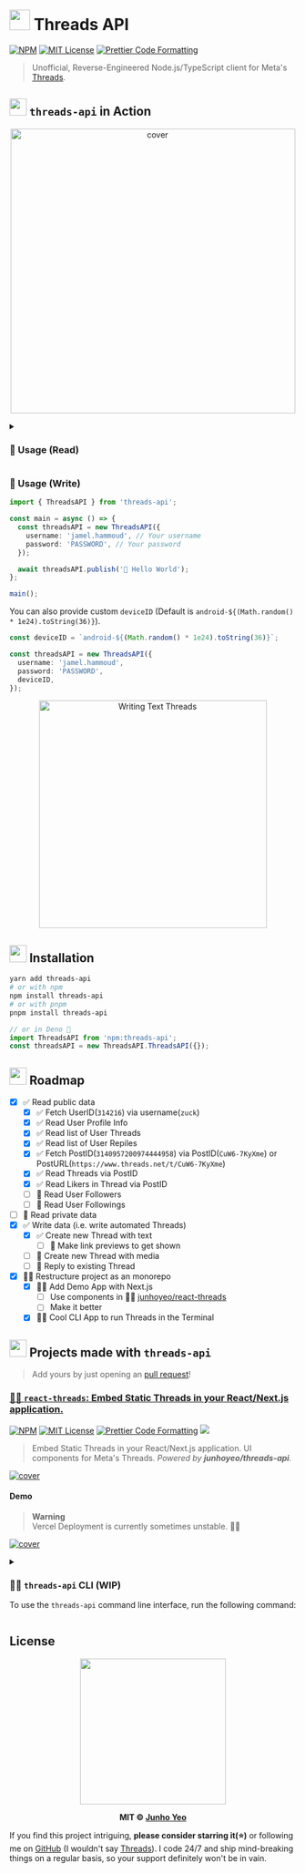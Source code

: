 # [<img src="./.github/logo.jpg" width="36" height="36" />](https://github.com/junhoyeo) Threads API

[![NPM](https://img.shields.io/npm/v/threads-api.svg?style=flat-square&labelColor=black)](https://www.npmjs.com/package/threads-api) [![MIT License](https://img.shields.io/badge/license-MIT-blue?style=flat-square&labelColor=black)](https://github.com/junhoyeo/threads-api/blob/main/LICENSE) [![Prettier Code Formatting](https://img.shields.io/badge/code_style-prettier-brightgreen.svg?style=flat-square&labelColor=black)](https://prettier.io)

> Unofficial, Reverse-Engineered Node.js/TypeScript client for Meta's [Threads](https://threads.net).

## [<img src="./.github/emojis/rocket.png" width="30" height="30" />](https://github.com/junhoyeo) `threads-api` in Action

<p align="center">
  <img src=".github/cover.jpg" alt="cover" width="500px" />
</p>

<details>
<summary><h3>🚀 Usage (Read)</h3></summary>

```ts
import { ThreadsAPI } from 'threads-api';

// or in Deno 🦖:
// import ThreadsAPI from "npm:threads-api";

const main = async () => {
  const threadsAPI = new ThreadsAPI();

  const username = '_junhoyeo';

  // 👤 Details for a specific user
  const userID = await threadsAPI.getUserIDfromUsername(username);
  if (!userID) {
    return;
  }
  const user = await threadsAPI.getUserProfile(username, userID);
  console.log(JSON.stringify(user));
  const posts = await threadsAPI.getUserProfileThreads(username, userID);
  console.log(JSON.stringify(posts));
  const replies = await threadsAPI.getUserProfileReplies(username, userID);
  console.log(JSON.stringify(replies));

  // 📖 Details for a specific thread
  const postID = await threadsAPI.getPostIDfromURL(
    'https://www.threads.net/t/CuX_UYABrr7/?igshid=MzRlODBiNWFlZA==',
  );
  // or use `threadsAPI.getPostIDfromThreadID('CuX_UYABrr7')`
  if (!postID) {
    return;
  }
  const post = await threadsAPI.getThreads(postID);
  console.log(JSON.stringify(post.containing_thread));
  console.log(JSON.stringify(post.reply_threads));

  const likers = await threadsAPI.getThreadLikers(postID);
  console.log(JSON.stringify(likers));
};
main();
```

<details>
  <summary>
  <h3>📑 Outputs</h3>
  </summary>

<details>
  <summary>📑 Output — <code>threadsAPI.getUserIDfromUsername</code></summary>

```text
5438123050
```

</details>

<details>
  <summary>📑 Output — <code>threadsAPI.getUserProfile</code></summary>

```json
{
  "is_private": false,
  "profile_pic_url": "https://scontent.cdninstagram.com/v/t51.2885-19/358202847_614947594069692_3487562382200036996_n.jpg?stp=dst-jpg_s150x150&_nc_ht=scontent.cdninstagram.com&_nc_cat=100&_nc_ohc=tpgN_Gl7Ss8AX_KPF0P&edm=APs17CUBAAAA&ccb=7-5&oh=00_AfAdlFpCfjPKz_GZvgLRQEm5POc65Aj1nl_TmSUZjTidFg&oe=64ABED68&_nc_sid=10d13b",
  "username": "_junhoyeo",
  "hd_profile_pic_versions": [
    {
      "height": 320,
      "url": "https://scontent.cdninstagram.com/v/t51.2885-19/358202847_614947594069692_3487562382200036996_n.jpg?stp=dst-jpg_s320x320&_nc_ht=scontent.cdninstagram.com&_nc_cat=100&_nc_ohc=tpgN_Gl7Ss8AX_KPF0P&edm=APs17CUBAAAA&ccb=7-5&oh=00_AfDQn4L2KTPaqJWwWWisoBQUG_KjT2ZCNaI9i37utmmFTQ&oe=64ABED68&_nc_sid=10d13b",
      "width": 320
    },
    {
      "height": 640,
      "url": "https://scontent.cdninstagram.com/v/t51.2885-19/358202847_614947594069692_3487562382200036996_n.jpg?stp=dst-jpg_s640x640&_nc_ht=scontent.cdninstagram.com&_nc_cat=100&_nc_ohc=tpgN_Gl7Ss8AX_KPF0P&edm=APs17CUBAAAA&ccb=7-5&oh=00_AfCP-zT9v9Sn4qunRW13slzgCTfIdoCSRoR9_Z6CyvAshw&oe=64ABED68&_nc_sid=10d13b",
      "width": 640
    }
  ],
  "is_verified": false,
  "biography": "🐰🏴‍☠️ generalist hacker, designer, dreamer",
  "biography_with_entities": null,
  "follower_count": 124,
  "profile_context_facepile_users": null,
  "bio_links": [{ "url": "https://junho.io/about" }],
  "pk": "5438123050",
  "full_name": "Junho Yeo 🫧",
  "id": null
}
```

</details>

<details>
  <summary>📑 Output — <code>threadsAPI.getUserProfileThreads</code></summary>

```json
[
  {
    "thread_items": [
      {
        "post": {
          "user": {
            "profile_pic_url": "https://scontent.cdninstagram.com/v/t51.2885-19/358202847_614947594069692_3487562382200036996_n.jpg?stp=dst-jpg_s150x150&_nc_ht=scontent.cdninstagram.com&_nc_cat=100&_nc_ohc=tpgN_Gl7Ss8AX-xbV4J&edm=APs17CUBAAAA&ccb=7-5&oh=00_AfBiGFAmE-Sowhutr5D_oPhVQ2xo-bE4BkMkn6sTKOKCgA&oe=64ABED68&_nc_sid=10d13b",
            "username": "_junhoyeo",
            "id": null,
            "is_verified": false,
            "pk": "5438123050"
          },
          "image_versions2": {
            "candidates": [
              {
                "height": 480,
                "url": "http://static.cdninstagram.com/rsrc.php/null.jpg",
                "width": 480,
                "__typename": "XDTImageCandidate"
              },
              {
                "height": 320,
                "url": "http://static.cdninstagram.com/rsrc.php/null.jpg",
                "width": 320,
                "__typename": "XDTImageCandidate"
              },
              {
                "height": 240,
                "url": "http://static.cdninstagram.com/rsrc.php/null.jpg",
                "width": 240,
                "__typename": "XDTImageCandidate"
              },
              {
                "height": 150,
                "url": "http://static.cdninstagram.com/rsrc.php/null.jpg",
                "width": 150,
                "__typename": "XDTImageCandidate"
              },
              {
                "height": 612,
                "url": "http://static.cdninstagram.com/rsrc.php/null.jpg",
                "width": 612,
                "__typename": "XDTImageCandidate"
              }
            ]
          },
          "original_width": 612,
          "original_height": 612,
          "video_versions": [],
          "carousel_media": null,
          "carousel_media_count": null,
          "pk": "3140761422133509618",
          "has_audio": null,
          "text_post_app_info": {
            "link_preview_attachment": null,
            "share_info": {
              "quoted_post": null,
              "reposted_post": {
                "pk": "3140641520020994048",
                "user": {
                  "profile_pic_url": "https://scontent.cdninstagram.com/v/t51.2885-19/357840283_601898142066410_8236921479226938783_n.jpg?stp=dst-jpg_s150x150&_nc_ht=scontent.cdninstagram.com&_nc_cat=102&_nc_ohc=QMqnnEoXdxsAX_sWsoP&edm=APs17CUBAAAA&ccb=7-5&oh=00_AfAgubnBVBX57Wxc7n6Og-0GGksxFgn2O5Gv2aABIbwXoQ&oe=64AC793A&_nc_sid=10d13b",
                  "username": "michaelshillingburg",
                  "id": null,
                  "is_verified": false,
                  "pk": "12117536"
                },
                "image_versions2": { "candidates": [] },
                "original_width": 612,
                "original_height": 612,
                "video_versions": [],
                "carousel_media": null,
                "carousel_media_count": null,
                "has_audio": null,
                "text_post_app_info": {
                  "link_preview_attachment": null,
                  "share_info": { "quoted_post": null },
                  "reply_to_author": null,
                  "is_post_unavailable": false
                },
                "caption": {
                  "text": "I'm sorry why are all the interaction buttons so close together do I look like I have needles for fingers"
                },
                "like_count": 9,
                "taken_at": 1688613666,
                "code": "CuVzNKXsbgA",
                "id": "3140641520020994048_12117536"
              }
            },
            "reply_to_author": null,
            "is_post_unavailable": false
          },
          "caption": null,
          "taken_at": 1688627959,
          "like_count": 0,
          "code": "CuWOd96hL3y",
          "media_overlay_info": null,
          "id": "3140761422133509618_5438123050"
        },
        "line_type": "line",
        "view_replies_cta_string": "1 reply",
        "reply_facepile_users": [
          {
            "__typename": "XDTUserDict",
            "id": null,
            "profile_pic_url": "https://scontent.cdninstagram.com/v/t51.2885-19/357897142_1484591815626242_8599120059151338067_n.jpg?stp=dst-jpg_s150x150&_nc_ht=scontent.cdninstagram.com&_nc_cat=102&_nc_ohc=RA3w5L-0xqAAX-LHueV&edm=APs17CUBAAAA&ccb=7-5&oh=00_AfAN3_4MWAvUCV43q86z5E-BkyMY5jwKwm1xV59gUo6CcA&oe=64AC7635&_nc_sid=10d13b"
          }
        ],
        "should_show_replies_cta": true,
        "__typename": "XDTThreadItem"
      }
    ],
    "id": "3140761422133509618"
  },
  {
    "thread_items": [
      {
        "post": {
          "user": {
            "profile_pic_url": "https://scontent.cdninstagram.com/v/t51.2885-19/358202847_614947594069692_3487562382200036996_n.jpg?stp=dst-jpg_s150x150&_nc_ht=scontent.cdninstagram.com&_nc_cat=100&_nc_ohc=tpgN_Gl7Ss8AX-xbV4J&edm=APs17CUBAAAA&ccb=7-5&oh=00_AfBiGFAmE-Sowhutr5D_oPhVQ2xo-bE4BkMkn6sTKOKCgA&oe=64ABED68&_nc_sid=10d13b",
            "username": "_junhoyeo",
            "id": null,
            "is_verified": false,
            "pk": "5438123050"
          },
          "image_versions2": {
            "candidates": [
              {
                "height": 480,
                "url": "http://static.cdninstagram.com/rsrc.php/null.jpg",
                "width": 480,
                "__typename": "XDTImageCandidate"
              },
              {
                "height": 320,
                "url": "http://static.cdninstagram.com/rsrc.php/null.jpg",
                "width": 320,
                "__typename": "XDTImageCandidate"
              },
              {
                "height": 240,
                "url": "http://static.cdninstagram.com/rsrc.php/null.jpg",
                "width": 240,
                "__typename": "XDTImageCandidate"
              },
              {
                "height": 150,
                "url": "http://static.cdninstagram.com/rsrc.php/null.jpg",
                "width": 150,
                "__typename": "XDTImageCandidate"
              },
              {
                "height": 612,
                "url": "http://static.cdninstagram.com/rsrc.php/null.jpg",
                "width": 612,
                "__typename": "XDTImageCandidate"
              }
            ]
          },
          "original_width": 612,
          "original_height": 612,
          "video_versions": [],
          "carousel_media": null,
          "carousel_media_count": null,
          "pk": "3140573486419221952",
          "has_audio": null,
          "text_post_app_info": {
            "link_preview_attachment": null,
            "share_info": {
              "quoted_post": null,
              "reposted_post": {
                "pk": "3140570843146170251",
                "user": {
                  "profile_pic_url": "https://scontent.cdninstagram.com/v/t51.2885-19/358110565_1464606827702362_5765656138118155279_n.jpg?stp=dst-jpg_s150x150&_nc_ht=scontent.cdninstagram.com&_nc_cat=110&_nc_ohc=7nM_57lclegAX_39zlm&edm=APs17CUBAAAA&ccb=7-5&oh=00_AfCmQl2U8oEDfU_qAi4gk7oN7FZn2Sn0sJldyrglQqQRdA&oe=64AB8477&_nc_sid=10d13b",
                  "username": "ruido.98",
                  "id": null,
                  "is_verified": false,
                  "pk": "11391473334"
                },
                "image_versions2": {
                  "candidates": [
                    {
                      "height": 616,
                      "url": "https://scontent.cdninstagram.com/v/t51.2885-15/357877120_126579060472932_1459391482917729292_n.jpg?stp=dst-jpg_e15&_nc_ht=scontent.cdninstagram.com&_nc_cat=100&_nc_ohc=vrfJ3RfiLKQAX9ythpj&edm=APs17CUBAAAA&ccb=7-5&oh=00_AfDGQd4r1MCSwMTUbb8n_TodpeDvel6Py-mOOurxizLDdA&oe=64A806D7&_nc_sid=10d13b",
                      "width": 640,
                      "__typename": "XDTImageCandidate"
                    },
                    {
                      "height": 462,
                      "url": "https://scontent.cdninstagram.com/v/t51.2885-15/357877120_126579060472932_1459391482917729292_n.jpg?stp=dst-jpg_e15_s480x480&_nc_ht=scontent.cdninstagram.com&_nc_cat=100&_nc_ohc=vrfJ3RfiLKQAX9ythpj&edm=APs17CUBAAAA&ccb=7-5&oh=00_AfBDyrvb6a4yKFFIq4PeWEFxUdnGSgnV98K-LUqsCv79KA&oe=64A806D7&_nc_sid=10d13b",
                      "width": 480,
                      "__typename": "XDTImageCandidate"
                    },
                    {
                      "height": 308,
                      "url": "https://scontent.cdninstagram.com/v/t51.2885-15/357877120_126579060472932_1459391482917729292_n.jpg?stp=dst-jpg_e15_s320x320&_nc_ht=scontent.cdninstagram.com&_nc_cat=100&_nc_ohc=vrfJ3RfiLKQAX9ythpj&edm=APs17CUBAAAA&ccb=7-5&oh=00_AfCSHpxdQDQqOcvh9BIBsB6BOo-P7PpkW6rBevVbb5G2VA&oe=64A806D7&_nc_sid=10d13b",
                      "width": 320,
                      "__typename": "XDTImageCandidate"
                    },
                    {
                      "height": 231,
                      "url": "https://scontent.cdninstagram.com/v/t51.2885-15/357877120_126579060472932_1459391482917729292_n.jpg?stp=dst-jpg_e15_s240x240&_nc_ht=scontent.cdninstagram.com&_nc_cat=100&_nc_ohc=vrfJ3RfiLKQAX9ythpj&edm=APs17CUBAAAA&ccb=7-5&oh=00_AfCfE7CpaYqBFSN7SDq6J76Q5viPdZqwvsO_MCrCMEFCyg&oe=64A806D7&_nc_sid=10d13b",
                      "width": 240,
                      "__typename": "XDTImageCandidate"
                    },
                    {
                      "height": 144,
                      "url": "https://scontent.cdninstagram.com/v/t51.2885-15/357877120_126579060472932_1459391482917729292_n.jpg?stp=dst-jpg_e15_s150x150&_nc_ht=scontent.cdninstagram.com&_nc_cat=100&_nc_ohc=vrfJ3RfiLKQAX9ythpj&edm=APs17CUBAAAA&ccb=7-5&oh=00_AfB3VaYLhjnd2d8--9jABYcwioHsoskYFkac6NqQJZUpeQ&oe=64A806D7&_nc_sid=10d13b",
                      "width": 150,
                      "__typename": "XDTImageCandidate"
                    },
                    {
                      "height": 480,
                      "url": "https://scontent.cdninstagram.com/v/t51.2885-15/357877120_126579060472932_1459391482917729292_n.jpg?stp=c12.0.616.616a_dst-jpg_e15_s480x480&_nc_ht=scontent.cdninstagram.com&_nc_cat=100&_nc_ohc=vrfJ3RfiLKQAX9ythpj&edm=APs17CUBAAAA&ccb=7-5&oh=00_AfDpd3zNq2lzTbJNwhW4xalFOmEg7mE15U3_a956SKzw1w&oe=64A806D7&_nc_sid=10d13b",
                      "width": 480,
                      "__typename": "XDTImageCandidate"
                    },
                    {
                      "height": 320,
                      "url": "https://scontent.cdninstagram.com/v/t51.2885-15/357877120_126579060472932_1459391482917729292_n.jpg?stp=c12.0.616.616a_dst-jpg_e15_s320x320&_nc_ht=scontent.cdninstagram.com&_nc_cat=100&_nc_ohc=vrfJ3RfiLKQAX9ythpj&edm=APs17CUBAAAA&ccb=7-5&oh=00_AfDWJkgF5RGW2rQMmUCMEntsJS0gtTLKvrvyMgzsATOoJw&oe=64A806D7&_nc_sid=10d13b",
                      "width": 320,
                      "__typename": "XDTImageCandidate"
                    },
                    {
                      "height": 240,
                      "url": "https://scontent.cdninstagram.com/v/t51.2885-15/357877120_126579060472932_1459391482917729292_n.jpg?stp=c12.0.616.616a_dst-jpg_e15_s240x240&_nc_ht=scontent.cdninstagram.com&_nc_cat=100&_nc_ohc=vrfJ3RfiLKQAX9ythpj&edm=APs17CUBAAAA&ccb=7-5&oh=00_AfA61eQQX0JMNV5_Kojyhh5QyohvHABv2Gx7xQfOx8kcMg&oe=64A806D7&_nc_sid=10d13b",
                      "width": 240,
                      "__typename": "XDTImageCandidate"
                    },
                    {
                      "height": 150,
                      "url": "https://scontent.cdninstagram.com/v/t51.2885-15/357877120_126579060472932_1459391482917729292_n.jpg?stp=c12.0.616.616a_dst-jpg_e15_s150x150&_nc_ht=scontent.cdninstagram.com&_nc_cat=100&_nc_ohc=vrfJ3RfiLKQAX9ythpj&edm=APs17CUBAAAA&ccb=7-5&oh=00_AfD4UxiymM4Iw5E6Sc6bsXSH2S-lap_BRxJ0KDV3M4Z8Rw&oe=64A806D7&_nc_sid=10d13b",
                      "width": 150,
                      "__typename": "XDTImageCandidate"
                    }
                  ]
                },
                "original_width": 640,
                "original_height": 616,
                "video_versions": [
                  {
                    "type": 101,
                    "url": "https://scontent.cdninstagram.com/v/t50.2886-16/358387842_266467495971409_8715164333553902633_n.mp4?_nc_ht=scontent.cdninstagram.com&_nc_cat=101&_nc_ohc=_kxmxhph1pEAX8pe5ki&edm=APs17CUBAAAA&ccb=7-5&oh=00_AfCiOSh3s_6LMrErbPA-vRZeSB3rkmHfQXF8zWe10xhLIA&oe=64A7FACB&_nc_sid=10d13b",
                    "__typename": "XDTVideoVersion"
                  },
                  {
                    "type": 103,
                    "url": "https://scontent.cdninstagram.com/v/t50.2886-16/358387842_266467495971409_8715164333553902633_n.mp4?_nc_ht=scontent.cdninstagram.com&_nc_cat=101&_nc_ohc=_kxmxhph1pEAX8pe5ki&edm=APs17CUBAAAA&ccb=7-5&oh=00_AfCiOSh3s_6LMrErbPA-vRZeSB3rkmHfQXF8zWe10xhLIA&oe=64A7FACB&_nc_sid=10d13b",
                    "__typename": "XDTVideoVersion"
                  },
                  {
                    "type": 102,
                    "url": "https://scontent.cdninstagram.com/v/t50.2886-16/358387842_266467495971409_8715164333553902633_n.mp4?_nc_ht=scontent.cdninstagram.com&_nc_cat=101&_nc_ohc=_kxmxhph1pEAX8pe5ki&edm=APs17CUBAAAA&ccb=7-5&oh=00_AfCiOSh3s_6LMrErbPA-vRZeSB3rkmHfQXF8zWe10xhLIA&oe=64A7FACB&_nc_sid=10d13b",
                    "__typename": "XDTVideoVersion"
                  }
                ],
                "carousel_media": null,
                "carousel_media_count": null,
                "has_audio": true,
                "text_post_app_info": {
                  "link_preview_attachment": null,
                  "share_info": { "quoted_post": null },
                  "reply_to_author": null,
                  "is_post_unavailable": false
                },
                "caption": { "text": "loading animation is so good" },
                "like_count": 181,
                "taken_at": 1688605248,
                "code": "CuVjIrZrS-L",
                "id": "3140570843146170251_11391473334"
              }
            },
            "reply_to_author": null,
            "is_post_unavailable": false
          },
          "caption": null,
          "taken_at": 1688605555,
          "like_count": 0,
          "code": "CuVjvJJBx3A",
          "media_overlay_info": null,
          "id": "3140573486419221952_5438123050"
        },
        "line_type": "line",
        "view_replies_cta_string": "9 replies",
        "reply_facepile_users": [
          {
            "__typename": "XDTUserDict",
            "id": null,
            "profile_pic_url": "https://scontent.cdninstagram.com/v/t51.2885-19/357825063_1268453057088075_5855869692915646330_n.jpg?stp=dst-jpg_s150x150&_nc_ht=scontent.cdninstagram.com&_nc_cat=103&_nc_ohc=DV6_6YlrvuIAX8exWdZ&edm=APs17CUBAAAA&ccb=7-5&oh=00_AfBtpV4qYinVjVTPiFnDCzHEbyvn5kolK0qD1XxHASquQg&oe=64AB53D9&_nc_sid=10d13b"
          },
          {
            "__typename": "XDTUserDict",
            "id": null,
            "profile_pic_url": "https://scontent.cdninstagram.com/v/t51.2885-19/358000024_6335610049887857_4656093213491359876_n.jpg?stp=dst-jpg_s150x150&_nc_ht=scontent.cdninstagram.com&_nc_cat=105&_nc_ohc=8D_To92SNLYAX_cpE-8&edm=APs17CUBAAAA&ccb=7-5&oh=00_AfDgDLhSMmYkBuac1D4nKnfr6oe2IN9w6GhnxXJTC9B5RQ&oe=64ABCFAF&_nc_sid=10d13b"
          },
          {
            "__typename": "XDTUserDict",
            "id": null,
            "profile_pic_url": "https://scontent.cdninstagram.com/v/t51.2885-19/358062917_1006284143836105_5216368917785207505_n.jpg?stp=dst-jpg_s150x150&_nc_ht=scontent.cdninstagram.com&_nc_cat=101&_nc_ohc=MnqgCbU5FJUAX9WVTLG&edm=APs17CUBAAAA&ccb=7-5&oh=00_AfC971EDNjs7q0da-MjJMMURvu7ubjwqaT7XlduwNpB24Q&oe=64AB7A8B&_nc_sid=10d13b"
          }
        ],
        "should_show_replies_cta": true,
        "__typename": "XDTThreadItem"
      }
    ],
    "id": "3140573486419221952"
  },
  {
    "thread_items": [
      {
        "post": {
          "user": {
            "profile_pic_url": "https://scontent.cdninstagram.com/v/t51.2885-19/358202847_614947594069692_3487562382200036996_n.jpg?stp=dst-jpg_s150x150&_nc_ht=scontent.cdninstagram.com&_nc_cat=100&_nc_ohc=tpgN_Gl7Ss8AX-xbV4J&edm=APs17CUBAAAA&ccb=7-5&oh=00_AfBiGFAmE-Sowhutr5D_oPhVQ2xo-bE4BkMkn6sTKOKCgA&oe=64ABED68&_nc_sid=10d13b",
            "username": "_junhoyeo",
            "id": null,
            "is_verified": false,
            "pk": "5438123050"
          },
          "image_versions2": { "candidates": [] },
          "original_width": 612,
          "original_height": 612,
          "video_versions": [],
          "carousel_media": null,
          "carousel_media_count": null,
          "pk": "3140573360413755314",
          "has_audio": null,
          "text_post_app_info": {
            "link_preview_attachment": null,
            "share_info": { "quoted_post": null, "reposted_post": null },
            "reply_to_author": null,
            "is_post_unavailable": false
          },
          "caption": { "text": "댓글달다가 자꾸 조아요 누르게 댐;" },
          "taken_at": 1688605540,
          "like_count": 9,
          "code": "CuVjtTyhEey",
          "media_overlay_info": null,
          "id": "3140573360413755314_5438123050"
        },
        "line_type": "line",
        "view_replies_cta_string": "4 replies",
        "reply_facepile_users": [
          {
            "__typename": "XDTUserDict",
            "id": null,
            "profile_pic_url": "https://scontent.cdninstagram.com/v/t51.2885-19/358193361_265325182774836_7030905286266807347_n.jpg?stp=dst-jpg_s150x150&_nc_ht=scontent.cdninstagram.com&_nc_cat=100&_nc_ohc=AyT5dvEtMYEAX8QnPlh&edm=APs17CUBAAAA&ccb=7-5&oh=00_AfA77sX5R0O4uKcLNSH9hD8wf4hKdxImIChuP7_BYAbJew&oe=64AC4397&_nc_sid=10d13b"
          },
          {
            "__typename": "XDTUserDict",
            "id": null,
            "profile_pic_url": "https://scontent.cdninstagram.com/v/t51.2885-19/357813133_2463706223791861_7631880548305895633_n.jpg?stp=dst-jpg_s150x150&_nc_ht=scontent.cdninstagram.com&_nc_cat=101&_nc_ohc=-Dhoeq61aIMAX8AqhMN&edm=APs17CUBAAAA&ccb=7-5&oh=00_AfA62eWC36zyyzo-5bKdDBVnl8V35YxBrqotMap8sSJwxw&oe=64AB8EE4&_nc_sid=10d13b"
          },
          {
            "__typename": "XDTUserDict",
            "id": null,
            "profile_pic_url": "https://scontent.cdninstagram.com/v/t51.2885-19/358161614_176128428624396_5409241973976278275_n.jpg?stp=dst-jpg_s150x150&_nc_ht=scontent.cdninstagram.com&_nc_cat=100&_nc_ohc=8PTU16j-_9cAX-dG0Fd&edm=APs17CUBAAAA&ccb=7-5&oh=00_AfDtCpSG5xvZas_QNd5dzSsfU1HPRz1Ojlu0IAujAdqrZw&oe=64AB696A&_nc_sid=10d13b"
          }
        ],
        "should_show_replies_cta": true,
        "__typename": "XDTThreadItem"
      }
    ],
    "id": "3140573360413755314"
  },
  {
    "thread_items": [
      {
        "post": {
          "user": {
            "profile_pic_url": "https://scontent.cdninstagram.com/v/t51.2885-19/358202847_614947594069692_3487562382200036996_n.jpg?stp=dst-jpg_s150x150&_nc_ht=scontent.cdninstagram.com&_nc_cat=100&_nc_ohc=tpgN_Gl7Ss8AX-xbV4J&edm=APs17CUBAAAA&ccb=7-5&oh=00_AfBiGFAmE-Sowhutr5D_oPhVQ2xo-bE4BkMkn6sTKOKCgA&oe=64ABED68&_nc_sid=10d13b",
            "username": "_junhoyeo",
            "id": null,
            "is_verified": false,
            "pk": "5438123050"
          },
          "image_versions2": { "candidates": [] },
          "original_width": 612,
          "original_height": 612,
          "video_versions": [],
          "carousel_media": null,
          "carousel_media_count": null,
          "pk": "3140570097706735401",
          "has_audio": null,
          "text_post_app_info": {
            "link_preview_attachment": null,
            "share_info": { "quoted_post": null, "reposted_post": null },
            "reply_to_author": null,
            "is_post_unavailable": false
          },
          "caption": { "text": "Really like those cute profile bubbles 💯" },
          "taken_at": 1688605151,
          "like_count": 4,
          "code": "CuVi91KBhcp",
          "media_overlay_info": null,
          "id": "3140570097706735401_5438123050"
        },
        "line_type": "none",
        "view_replies_cta_string": null,
        "reply_facepile_users": [],
        "should_show_replies_cta": false,
        "__typename": "XDTThreadItem"
      }
    ],
    "id": "3140570097706735401"
  },
  {
    "thread_items": [
      {
        "post": {
          "user": {
            "profile_pic_url": "https://scontent.cdninstagram.com/v/t51.2885-19/358202847_614947594069692_3487562382200036996_n.jpg?stp=dst-jpg_s150x150&_nc_ht=scontent.cdninstagram.com&_nc_cat=100&_nc_ohc=tpgN_Gl7Ss8AX-xbV4J&edm=APs17CUBAAAA&ccb=7-5&oh=00_AfBiGFAmE-Sowhutr5D_oPhVQ2xo-bE4BkMkn6sTKOKCgA&oe=64ABED68&_nc_sid=10d13b",
            "username": "_junhoyeo",
            "id": null,
            "is_verified": false,
            "pk": "5438123050"
          },
          "image_versions2": { "candidates": [] },
          "original_width": 612,
          "original_height": 612,
          "video_versions": [],
          "carousel_media": null,
          "carousel_media_count": null,
          "pk": "3140565796708146241",
          "has_audio": null,
          "text_post_app_info": {
            "link_preview_attachment": null,
            "share_info": { "quoted_post": null, "reposted_post": null },
            "reply_to_author": null,
            "is_post_unavailable": false
          },
          "caption": { "text": "gm threads 👻" },
          "taken_at": 1688604639,
          "like_count": 7,
          "code": "CuVh_Pih9xB",
          "media_overlay_info": null,
          "id": "3140565796708146241_5438123050"
        },
        "line_type": "none",
        "view_replies_cta_string": null,
        "reply_facepile_users": [],
        "should_show_replies_cta": false,
        "__typename": "XDTThreadItem"
      }
    ],
    "id": "3140565796708146241"
  }
]
```

</details>

<details>
  <summary>📑 Output — <code>threadsAPI.getUserProfileReplies</code></summary>

Same as the output of `threadsAPI.getUserProfileThreads` but `thread_items.length` is `2`, with the latter as the reply. 😉

</details>

</details>

</details>

### 🚀 Usage (Write)

```ts
import { ThreadsAPI } from 'threads-api';

const main = async () => {
  const threadsAPI = new ThreadsAPI({
    username: 'jamel.hammoud', // Your username
    password: 'PASSWORD', // Your password
  });

  await threadsAPI.publish('🤖 Hello World');
};

main();
```

You can also provide custom `deviceID` (Default is `android-${(Math.random() * 1e24).toString(36)}`).

```ts
const deviceID = `android-${(Math.random() * 1e24).toString(36)}`;

const threadsAPI = new ThreadsAPI({
  username: 'jamel.hammoud',
  password: 'PASSWORD',
  deviceID,
});
```

<p align="center">
  <a href="https://www.threads.net/t/CucsGvZBs9q">
    <img src=".github/text-threads.jpg" alt="Writing Text Threads" width="400px" />
  </a>
</p>

## [<img src="./.github/emojis/package.png" width="30" height="30" />](https://github.com/junhoyeo) Installation

```bash
yarn add threads-api
# or with npm
npm install threads-api
# or with pnpm
pnpm install threads-api
```

```typescript
// or in Deno 🦖
import ThreadsAPI from 'npm:threads-api';
const threadsAPI = new ThreadsAPI.ThreadsAPI({});
```

## [<img src="./.github/emojis/pushpin.png" width="30" height="30" />](https://github.com/junhoyeo) Roadmap

- [x] ✅ Read public data
  - [x] ✅ Fetch UserID(`314216`) via username(`zuck`)
  - [x] ✅ Read User Profile Info
  - [x] ✅ Read list of User Threads
  - [x] ✅ Read list of User Repiles
  - [x] ✅ Fetch PostID(`3140957200974444958`) via PostID(`CuW6-7KyXme`) or PostURL(`https://www.threads.net/t/CuW6-7KyXme`)
  - [x] ✅ Read Threads via PostID
  - [x] ✅ Read Likers in Thread via PostID
  - [ ] 🚧 Read User Followers
  - [ ] 🚧 Read User Followings
- [ ] 🚧 Read private data
- [x] ✅ Write data (i.e. write automated Threads)
  - [x] ✅ Create new Thread with text
    - [ ] 🚧 Make link previews to get shown
  - [ ] 🚧 Create new Thread with media
  - [ ] 🚧 Reply to existing Thread
- [x] 🏴‍☠️ Restructure project as an monorepo
  - [x] 🏴‍☠ Add Demo App with Next.js
    - [ ] Use components in 🏴‍☠️ [junhoyeo/react-threads](https://github.com/junhoyeo/react-threads)
    - [ ] Make it better
  - [x] 🏴‍☠️ Cool CLI App to run Threads in the Terminal

## [<img src="./.github/emojis/sewing-needle.png" width="30" height="30" />](https://github.com/junhoyeo) Projects made with `threads-api`

> Add yours by just opening an [pull request](https://github.com/junhoyeo/threads-api/pulls)!

### [🏴‍☠️ `react-threads`: Embed Static Threads in your React/Next.js application.](https://github.com/junhoyeo/react-threads)

[![NPM](https://img.shields.io/npm/v/react-threads.svg?style=flat-square&labelColor=black)](https://www.npmjs.com/package/react-threads) [![MIT License](https://img.shields.io/badge/license-MIT-blue?style=flat-square&labelColor=black)](https://github.com/junhoyeo/react-threads/blob/main/license) [![Prettier Code Formatting](https://img.shields.io/badge/code_style-prettier-brightgreen.svg?style=flat-square&labelColor=black)](https://prettier.io) [![](https://img.shields.io/github/stars/junhoyeo%2Freact-threads?style=social)](https://github.com/junhoyeo/react-threads)

> Embed Static Threads in your React/Next.js application. UI components for Meta's Threads. _Powered by **junhoyeo/threads-api**._

[![cover](https://github.com/junhoyeo/react-threads/raw/main/.github/cover.jpg)](https://react-threads.vercel.app)

#### Demo

> **Warning**<br/>
> Vercel Deployment is currently sometimes unstable. 🏴‍☠️

[![cover](https://github.com/junhoyeo/react-threads/raw/main/.github/cover-netflix.png)](https://react-threads.vercel.app/CuUoEcbRFma)

<details>
  <summary>
  <h3>🏴‍☠️ <code>threads-api</code> CLI (WIP)</code></h3>

To use the `threads-api` command line interface, run the following command:

  </summary>

```sh
$ npx threads-api --help
Usage: threads-api [command] [options]

Options:
  -v, --version                                                                   output the current version
  -h, --help                                                                      display help for command

Commands:
  help                                                                            display help for command
  getUserIDfromUsername|userid|uid|id <username>                                  det user ID from username
  getUserProfile|userprofile|uprof|up <username> <userId> [stringify]             get user profile
  getUserProfileThreads|uthreads|ut <username> <userId> [stringify]               get user profile threads
  getUserProfileReplies|userreplies|ureplies|ur <username> <userId> [stringify]   get user profile replies
  getPostIDfromURL|postid|pid|p <postURL>                                         get post ID from URL
  getThreads|threads|t <postId> [stringify]                                       get threads
  getThreadLikers|threadlikers|likers|l <postId> [stringify]                      get thread likers
```

</details>

## License

<p align="center">
  <a href="https://github.com/junhoyeo">
    <img src="./.github/labtocat.png" width="256" height="256">
  </a>
</p>

<p align="center">
  <strong>MIT © <a href="https://github.com/junhoyeo">Junho Yeo</a></strong>
</p>

If you find this project intriguing, **please consider starring it(⭐)** or following me on [GitHub](https://github.com/junhoyeo) (I wouldn't say [Threads](https://www.threads.net/@_junhoyeo)). I code 24/7 and ship mind-breaking things on a regular basis, so your support definitely won't be in vain.
